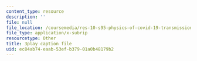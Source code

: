 ```yaml
---
content_type: resource
description: ''
file: null
file_location: /coursemedia/res-10-s95-physics-of-covid-19-transmission-fall-2020/ec84ab74eaab53efb37901a0b48179b2_jz3HWBmruo.vtt
file_type: application/x-subrip
resourcetype: Other
title: 3play caption file
uid: ec84ab74-eaab-53ef-b379-01a0b48179b2
---
```

